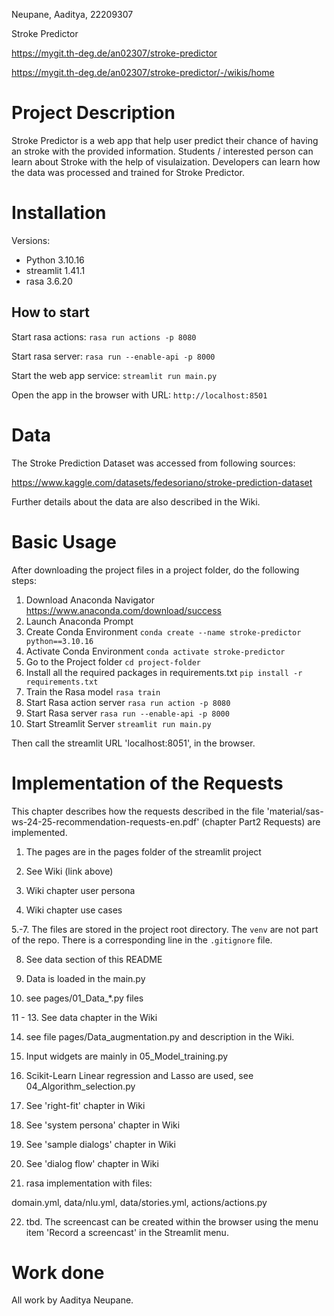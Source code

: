 Neupane, Aaditya, 22209307

Stroke Predictor

https://mygit.th-deg.de/an02307/stroke-predictor

https://mygit.th-deg.de/an02307/stroke-predictor/-/wikis/home

# Project Description


Stroke Predictor is a web app that help user predict their chance of having an stroke with the provided information. Students / interested person can learn about Stroke with the help of visulaization. Developers can learn how the data was processed and trained for Stroke Predictor.


# Installation


Versions:

- Python 3.10.16
- streamlit 1.41.1   
- rasa 3.6.20

## How to start

Start rasa actions: `rasa run actions -p 8080`

Start rasa server: `rasa run --enable-api -p 8000`

Start the web app service: `streamlit run main.py`

Open the app in the browser with URL: `http://localhost:8501`

# Data

The Stroke Prediction Dataset was accessed from following sources:

https://www.kaggle.com/datasets/fedesoriano/stroke-prediction-dataset

Further details about the data are also described in the Wiki.


# Basic Usage

After downloading the project files in a project folder, do the following steps:

1. Download Anaconda Navigator
    https://www.anaconda.com/download/success
2. Launch Anaconda Prompt
3. Create Conda Environment
    `conda create --name stroke-predictor python==3.10.16`
4. Activate Conda Environment
    `conda activate stroke-predictor`
5. Go to the Project folder
    `cd project-folder`
6. Install all the required packages in requirements.txt
    `pip install -r requirements.txt`
7. Train the Rasa model
    `rasa train`
8. Start Rasa action server
    `rasa run action -p 8080`
9. Start Rasa server
    `rasa run --enable-api -p 8000`
10. Start Streamlit Server
    `streamlit run main.py`


Then call the streamlit URL 'localhost:8051', in the browser.

# Implementation of the Requests

This chapter describes how the requests described in the file 'material/sas-ws-24-25-recommendation-requests-en.pdf' (chapter Part2 Requests) are implemented.

1. The pages are in the pages folder of the streamlit project

2. See Wiki (link above)

3. Wiki chapter user persona

4. Wiki chapter use cases

5.-7. The files are stored in the project root directory. The `venv` are not part of the repo. There is a corresponding line in the `.gitignore` file.

8. See data section of this README

9. Data is loaded in the main.py

10. see pages/01_Data_*.py files

11 - 13. See data chapter in the Wiki

14. see file pages/Data_augmentation.py and description in the Wiki.

15. Input widgets are mainly in 05_Model_training.py

16. Scikit-Learn Linear regression and Lasso are used, see 04_Algorithm_selection.py

17. See 'right-fit' chapter in Wiki

18. See 'system persona' chapter in Wiki

19. See 'sample dialogs' chapter in Wiki

20. See 'dialog flow' chapter in Wiki

21. rasa implementation with files:

domain.yml, data/nlu.yml, data/stories.yml, actions/actions.py

22. tbd. The screencast can be created within the browser using the menu item 'Record a screencast' in the Streamlit menu.

# Work done

All work by Aaditya Neupane.